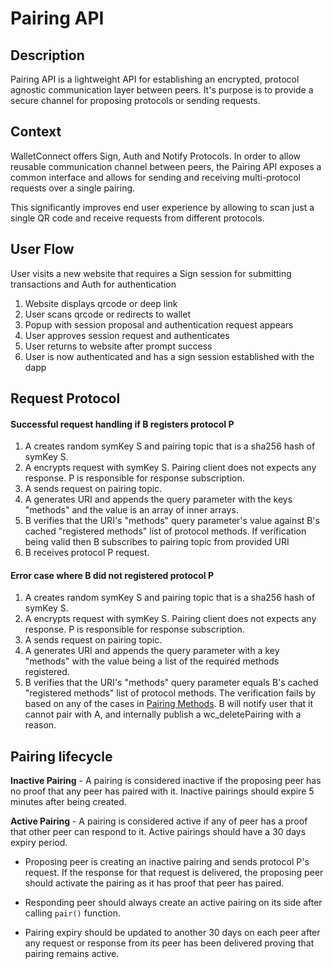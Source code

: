 # Pairing API

## Description

Pairing API is a lightweight API for establishing an encrypted, protocol agnostic communication layer between peers. It's purpose is to provide a secure channel for proposing protocols or sending requests.

## Context

WalletConnect offers Sign, Auth and Notify Protocols. In order to allow reusable communication channel between peers, the Pairing API exposes a common interface and allows for sending and receiving multi-protocol requests over a single pairing.

This significantly improves end user experience by allowing to scan just a single QR code and receive requests from different protocols.

## User Flow

User visits a new website that requires a Sign session for submitting transactions and Auth for authentication

1. Website displays qrcode or deep link
2. User scans qrcode or redirects to wallet
3. Popup with session proposal and authentication request appears
4. User approves session request and authenticates
5. User returns to website after prompt success
6. User is now authenticated and has a sign session established with the dapp

## Request Protocol

#### Successful request handling if B registers protocol P

1. A creates random symKey S and pairing topic that is a sha256 hash of symKey S.
2. A encrypts request with symKey S. Pairing client does not expects any response. P is responsible for response subscription.
3. A sends request on pairing topic.
4. A generates URI and appends the query parameter with the keys "methods" and the value is an array of inner arrays.
5. B verifies that the URI's "methods" query parameter's value against B's cached "registered methods" list of protocol methods. If verification being valid then B subscribes to pairing topic from provided URI
6. B receives protocol P request.

#### Error case where B did not registered protocol P

1. A creates random symKey S and pairing topic that is a sha256 hash of symKey S.
2. A encrypts request with symKey S. Pairing client does not expects any response. P is responsible for response subscription.
3. A sends request on pairing topic.
4. A generates URI and appends the query parameter with a key "methods" with the value being a list of the required methods registered.
5. B verifies that the URI's "methods" query parameter equals B's cached "registered methods" list of protocol methods. The verification fails by based on any of the cases in [Pairing Methods](/docs/specs/clients/core/pairing/pairing-methods.md). B will notify user that it cannot pair with A, and internally publish a wc_deletePairing with a reason.

## Pairing lifecycle

**Inactive Pairing** - A pairing is considered inactive if the proposing peer has no proof that any peer has paired with it. Inactive pairings should expire 5 minutes after being created.

**Active Pairing** - A pairing is considered active if any of peer has a proof that other peer can respond to it. Active pairings should have a 30 days expiry period.

- Proposing peer is creating an inactive pairing and sends protocol P's request. If the response for that request is delivered, the proposing peer should activate the pairing as it has proof that peer has paired.

- Responding peer should always create an active pairing on its side after calling `pair()` function.

- Pairing expiry should be updated to another 30 days on each peer after any request or response from its peer has been delivered proving that pairing remains active.
